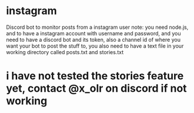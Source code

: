 # instagram
Discord bot to monitor posts from a instagram user
note: you need node.js, and to have a instagram account with username and password, and you need to have a discord bot and its token, also a channel id of where you want your bot to post the stuff to, you also need to have a text file in your working directory called posts.txt and stories.txt
# i have not tested the stories feature yet, contact @x_olr on discord if not working
